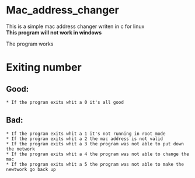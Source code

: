 # Mac_address_changer
This is a simple mac address changer writen in c for linux    
**This program will not work in windows**
  
The program works  

# Exiting number  
## Good:  
    * If the program exits whit a 0 it's all good  
## Bad:  
    * If the program exits whit a 1 it's not running in root mode  
    * If the program exits whit a 2 the mac address is not valid  
    * If the program exits whit a 3 the program was not able to put down the network  
    * If the program exits whit a 4 the program was not able to change the mac  
    * If the program exits whit a 5 the program was not able to make the newtwork go back up
